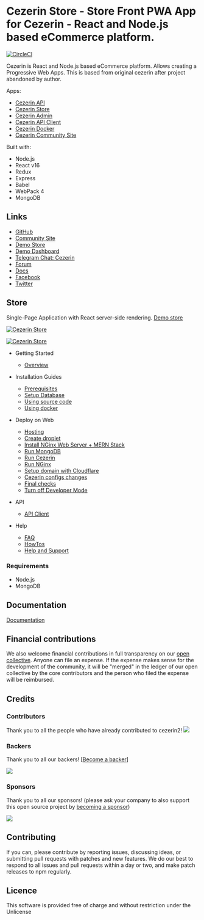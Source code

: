 # Cezerin Store - Store Front PWA App for Cezerin - React and Node.js based eCommerce platform.

[![CircleCI](https://circleci.com/gh/Cezerin2/cezerin2/tree/master.svg?style=svg)](https://circleci.com/gh/Cezerin2/cezerin2/tree/master)

Cezerin is React and Node.js based eCommerce platform. Allows creating a Progressive Web Apps. This is based from original cezerin after project abandoned by author.

Apps:

- [Cezerin API](https://github.com/cezerin2/cezerin2)
- [Cezerin Store](https://github.com/cezerin2/cezerin2-store)
- [Cezerin Admin](https://github.com/cezerin2/cezerin2-admin)
- [Cezerin API Client](https://github.com/cezerin2/cezerin2-client)
- [Cezerin Docker](https://github.com/cezerin2/docker-cezerin2)
- [Cezerin Community Site](https://github.com/cezerin2/cezerin2.github.io)

Built with:

- Node.js
- React v16
- Redux
- Express
- Babel
- WebPack 4
- MongoDB

## Links

- [GitHub](https://github.com/cezerin2)
- [Community Site](https://cezerin.org)
- [Demo Store](https://demo.cezerin.net)
- [Demo Dashboard](https://admin.cezerin.net)
- [Telegram Chat: Cezerin](https://t.me/cezerin)
- [Forum](https://groups.google.com/forum/#!forum/cezerin)
- [Docs](https://github.com/cezerin2/cezerin2/blob/master/docs)
- [Facebook](https://facebook.com/cezerin)
- [Twitter](https://twitter.com/cezerin2)

## Store

Single-Page Application with React server-side rendering. [Demo store](https://demo.cezerin.net)

[![Cezerin Store](https://cezerin.org/assets/images/cezerin-mobile-product.png)](https://demo.cezerin.net/)

[![Cezerin Store](https://cezerin.org/assets/images/cezerin-mobile-order-summary.png)](https://demo.cezerin.net/)

- Getting Started

  - [Overview](https://cezerin.org/docs/#/)

- Installation Guides

  - [Prerequisites](https://cezerin.org/docs/#/prerequisites)
  - [Setup Database](https://cezerin.org/docs/#/setup-database)
  - [Using source code](https://cezerin.org/docs/#/using-source-code)
  - [Using docker](https://cezerin.org/docs/#/using-docker)

- Deploy on Web

  - [Hosting](https://cezerin.org/docs/#/deploy-on-web-hosting)
  - [Create droplet](https://cezerin.org/docs/#/deploy-on-web-droplet)
  - [Install NGinx Web Server + MERN Stack](https://cezerin.org/docs/#/deploy-on-web-mern)
  - [Run MongoDB](https://cezerin.org/docs/#/deploy-on-web-mongodb)
  - [Run Cezerin](https://cezerin.org/docs/#/deploy-on-web-cezerin)
  - [Run NGinx](https://cezerin.org/docs/#/deploy-on-web-nginx)
  - [Setup domain with Cloudflare](https://cezerin.org/docs/#/deploy-on-web-cloudflare)
  - [Cezerin configs changes](https://cezerin.org/docs/#/deploy-on-web-cezerin-configs)
  - [Final checks](https://cezerin.org/docs/#/deploy-on-web-final-checks)
  - [Turn off Developer Mode](https://cezerin.org/docs/#/deploy-on-web-production-mode)

- API

  <!-- - [API Reference](./docs/api) -->

  - [API Client](https://github.com/cezerin/client)

- Help
  - [FAQ](https://cezerin.org/docs/#/faq)
  - [HowTos](https://cezerin.org/docs/#/howtos)
  - [Help and Support](https://cezerin.org/docs/#/help-and-support)

### Requirements

- Node.js
- MongoDB

## Documentation

[Documentation](https://cezerin.org/docs)

## Financial contributions

We also welcome financial contributions in full transparency on our [open collective](https://opencollective.com/cezerin2).
Anyone can file an expense. If the expense makes sense for the development of the community, it will be "merged" in the ledger of our open collective by the core contributors and the person who filed the expense will be reimbursed.

## Credits

### Contributors

Thank you to all the people who have already contributed to cezerin2!
<a href="https://github.com/Cezerin2/cezerin2/graphs/contributors"><img src="https://opencollective.com/cezerin2/contributors.svg?width=890" /></a>

### Backers

Thank you to all our backers! [[Become a backer](https://opencollective.com/cezerin2#backer)]

<a href="https://opencollective.com/cezerin2#backers" target="_blank"><img src="https://opencollective.com/cezerin2/tiers/backer.svg?avatarHeight=36&width=600"></a>

### Sponsors

Thank you to all our sponsors! (please ask your company to also support this open source project by [becoming a sponsor](https://opencollective.com/cezerin2#sponsor))

<a href="https://opencollective.com/cezerin2#sponsor" target="_blank"><img src="https://opencollective.com/cezerin2/tiers/sponsor.svg?avatarHeight=36&width=600"></a>

## Contributing

If you can, please contribute by reporting issues, discussing ideas, or submitting pull requests with patches and new features. We do our best to respond to all issues and pull requests within a day or two, and make patch releases to npm regularly.

## Licence

This software is provided free of charge and without restriction under the Unlicense
